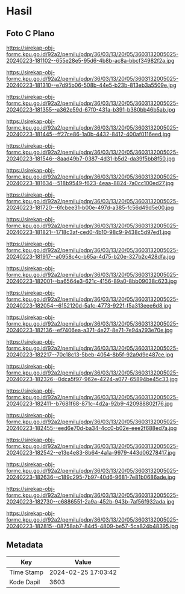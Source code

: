 # Hasil

## Foto C Plano

https://sirekap-obj-formc.kpu.go.id/92a2/pemilu/pdpr/36/03/13/20/05/3603132005025-20240223-181102--655e28e5-95d6-4b8b-ac8a-bbcf34982f2a.jpg

https://sirekap-obj-formc.kpu.go.id/92a2/pemilu/pdpr/36/03/13/20/05/3603132005025-20240223-181310--e7d95b06-508b-44e5-b23b-813eb3a5509e.jpg

https://sirekap-obj-formc.kpu.go.id/92a2/pemilu/pdpr/36/03/13/20/05/3603132005025-20240223-181355--a362e59d-67f0-431a-b391-b380bb46b5ab.jpg

https://sirekap-obj-formc.kpu.go.id/92a2/pemilu/pdpr/36/03/13/20/05/3603132005025-20240223-181445--ff27ce86-1a0b-4432-8412-400af0116eed.jpg

https://sirekap-obj-formc.kpu.go.id/92a2/pemilu/pdpr/36/03/13/20/05/3603132005025-20240223-181546--8aad49b7-0387-4d31-b5d2-da39f5bb8f50.jpg

https://sirekap-obj-formc.kpu.go.id/92a2/pemilu/pdpr/36/03/13/20/05/3603132005025-20240223-181634--518b9549-f623-4eaa-8824-7a0cc100ed27.jpg

https://sirekap-obj-formc.kpu.go.id/92a2/pemilu/pdpr/36/03/13/20/05/3603132005025-20240223-181720--6fcbee31-b00e-497d-a385-fc56d49d5e00.jpg

https://sirekap-obj-formc.kpu.go.id/92a2/pemilu/pdpr/36/03/13/20/05/3603132005025-20240223-181821--1718c3af-ced0-4b10-98c9-9438c5d97ed1.jpg

https://sirekap-obj-formc.kpu.go.id/92a2/pemilu/pdpr/36/03/13/20/05/3603132005025-20240223-181917--a0958c4c-b65a-4d75-b20e-327b2c428dfa.jpg

https://sirekap-obj-formc.kpu.go.id/92a2/pemilu/pdpr/36/03/13/20/05/3603132005025-20240223-182001--ba6564e3-621c-4156-89a0-8bb09038c623.jpg

https://sirekap-obj-formc.kpu.go.id/92a2/pemilu/pdpr/36/03/13/20/05/3603132005025-20240223-182054--6152120d-5afc-4773-922f-f5a313eee6d8.jpg

https://sirekap-obj-formc.kpu.go.id/92a2/pemilu/pdpr/36/03/13/20/05/3603132005025-20240223-182136--ef7406ea-a371-4e27-8e71-7e94a293e70e.jpg

https://sirekap-obj-formc.kpu.go.id/92a2/pemilu/pdpr/36/03/13/20/05/3603132005025-20240223-182217--70c18c13-5beb-4054-8b5f-92a9d9e487ce.jpg

https://sirekap-obj-formc.kpu.go.id/92a2/pemilu/pdpr/36/03/13/20/05/3603132005025-20240223-182326--0dca5f97-962e-4224-a077-65894be45c33.jpg

https://sirekap-obj-formc.kpu.go.id/92a2/pemilu/pdpr/36/03/13/20/05/3603132005025-20240223-182411--b7681f68-871c-4d2a-92b9-420988802f76.jpg

https://sirekap-obj-formc.kpu.go.id/92a2/pemilu/pdpr/36/03/13/20/05/3603132005025-20240223-182455--eed6e70d-ba34-4cc0-b02e-eee2f688ed7a.jpg

https://sirekap-obj-formc.kpu.go.id/92a2/pemilu/pdpr/36/03/13/20/05/3603132005025-20240223-182542--e13e4e83-8b64-4a1a-9979-443d06278417.jpg

https://sirekap-obj-formc.kpu.go.id/92a2/pemilu/pdpr/36/03/13/20/05/3603132005025-20240223-182636--c189c295-7b97-40d6-9681-7e81b0686ade.jpg

https://sirekap-obj-formc.kpu.go.id/92a2/pemilu/pdpr/36/03/13/20/05/3603132005025-20240223-182730--c6886551-2a9a-452b-943b-7af56f932ada.jpg

https://sirekap-obj-formc.kpu.go.id/92a2/pemilu/pdpr/36/03/13/20/05/3603132005025-20240223-182815--08758ab7-84d5-4809-be57-5ca824b48395.jpg


## Metadata

| Key        | Value               |
| ---------- | ------------------- |
| Time Stamp | 2024-02-25 17:03:42 |
| Kode Dapil | 3603                |



